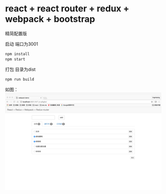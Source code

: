 # react + react router + redux + webpack + bootstrap
精简配置版

启动 端口为3001
```sh
npm install
npm start
```
打包 目录为dist
```sh
npm run build
```

如图：
<img src="todos.png"/>
